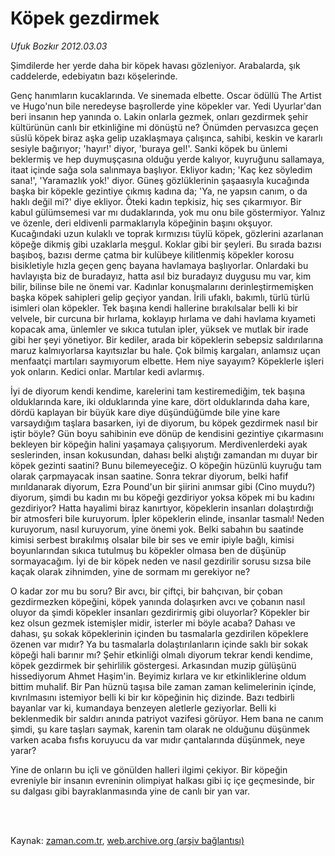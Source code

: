 # Köpek gezdirmek

*Ufuk Bozkır 2012.03.03*

<td class="columnist-detail">
<p>Şimdilerde her yerde daha bir köpek havası gözleniyor.  Arabalarda, şık caddelerde, edebiyatın bazı köşelerinde.</p>
<p>
<div id="haberMetinDiv">
<p>Genç hanımların kucaklarında. Ve sinemada elbette. Oscar ödüllü The Artist ve Hugo'nun bile neredeyse başrollerde yine köpekler var. Yedi Uyurlar'dan beri insanın hep yanında o. Lakin onlarla gezmek, onları gezdirmek şehir kültürünün canlı bir etkinliğine mi dönüştü ne? Önümden pervasızca geçen süslü köpek biraz aşka gelip uzaklaşmaya çalışınca, sahibi, keskin ve kararlı sesiyle bağırıyor; 'hayır!' diyor, 'buraya gel!'. Sanki köpek bu ünlemi beklermiş ve hep duymuşçasına olduğu yerde kalıyor, kuyruğunu sallamaya, itaat içinde sağa sola salınmaya başlıyor. Ekliyor kadın; 'Kaç kez söyledim sana!', 'Yaramazlık yok!' diyor. Güneş gözlüklerinin şaşaasıyla kucağında başka bir köpekle gezintiye çıkmış kadına da; 'Ya, ne yapsın canım, o da haklı değil mi?' diye ekliyor. Öteki kadın tepkisiz, hiç ses çıkarmıyor. Bir kabul gülümsemesi var mı dudaklarında, yok mu onu bile göstermiyor. Yalnız ve özenle, deri eldivenli parmaklarıyla köpeğinin başını okşuyor. Kucağındaki uzun kulaklı ve toprak kırmızısı tüylü köpek, gözlerini azarlanan köpeğe dikmiş gibi uzaklarla meşgul. Koklar gibi bir şeyleri. Bu sırada bazısı başıboş, bazısı derme çatma bir kulübeye kilitlenmiş köpekler korosu bisikletiyle hızla geçen genç bayana havlamaya başlıyorlar. Onlardaki bu havlayışta biz de buradayız, hatta asıl biz buradayız duygusu mu var, kim bilir, bilinse bile ne önemi var. Kadınlar konuşmalarını derinleştirmemişken başka köpek sahipleri gelip geçiyor yandan. İrili ufaklı, bakımlı, türlü türlü isimleri olan köpekler. Tek başına kendi hallerine bırakılsalar belli ki bir velvele, bir curcuna bir hırlama, koklayıp hırlama ve dahi havlama kıyameti kopacak ama, ünlemler ve sıkıca tutulan ipler, yüksek ve mutlak bir irade gibi her şeyi yönetiyor. Bir kediler, arada bir köpeklerin sebepsiz saldırılarına maruz kalmıyorlarsa kayıtsızlar bu hale. Çok bilmiş kargaları, anlamsız uçan menfaatçi martıları saymıyorum elbette. Hem niye sayayım? Köpeklerle işleri yok onların. Kedici onlar. Martılar kedi avlarmış.
<p>İyi de diyorum kendi kendime, karelerini tam kestiremediğim, tek başına olduklarında kare, iki olduklarında yine kare, dört olduklarında daha kare, dördü kaplayan bir büyük kare diye düşündüğümde bile yine kare varsaydığım taşlara basarken, iyi de diyorum, bu köpek gezdirmek nasıl bir iştir böyle? Gün boyu sahibinin eve dönüp de kendisini gezintiye çıkarmasını bekleyen bir köpeğin halini yaşamaya çalışıyorum. Merdivenlerdeki ayak seslerinden, insan kokusundan, dahası belki alıştığı zamandan mı duyar bir köpek gezinti saatini? Bunu bilemeyeceğiz. O köpeğin hüzünlü kuyruğu tam olarak çarpmayacak insan saatine. Sonra tekrar diyorum, belki hafif mırıldanarak diyorum, Ezra Pound'un bir şiirini anımsar gibi (Cino muydu?) diyorum, şimdi bu kadın mı bu köpeği gezdiriyor yoksa köpek mi bu kadını gezdiriyor? Hatta hayalimi biraz kanırtıyor, köpeklerin insanları dolaştırdığı bir atmosferi bile kuruyorum. İpler köpeklerin elinde, insanlar tasmalı! Neden kuruyorum, nasıl kuruyorum, yine önemi yok. Belki sabahın bu saatinde kimisi serbest bırakılmış olsalar bile bir ses ve emir ipiyle bağlı, kimisi boyunlarından sıkıca tutulmuş bu köpekler olmasa ben de düşünüp sormayacağım. İyi de bir köpek neden ve nasıl gezdirilir sorusu sızsa bile kaçak olarak zihnimden, yine de sormam mı gerekiyor ne?
<p>O kadar zor mu bu soru? Bir avcı, bir çiftçi, bir bahçıvan, bir çoban gezdirmezken köpeğini, köpek yanında dolaşırken avcı ve çobanın nasıl oluyor da şimdi köpekler insanları gezdirirmiş gibi oluyorlar? Köpekler bir kez olsun gezmek istemişler midir, isterler mi böyle acaba? Dahası ve dahası, şu sokak köpeklerinin içinden bu tasmalarla gezdirilen köpeklere özenen var mıdır? Ya bu tasmalarla dolaştırılanların içinde saklı bir sokak köpeği hali barınır mı? Şehir etkinliği olmalı diyorum tekrar kendi kendime, köpek gezdirmek bir şehirlilik göstergesi. Arkasından muzip gülüşünü hissediyorum Ahmet Haşim'in. Beyimiz kırlara ve kır etkinliklerine oldum bittim muhalif. Bir Pan hüznü taşısa bile zaman zaman kelimelerinin içinde, kıvrılmasını istemiyor belli ki bir kır köpeğinin hiç dizinde. Bazı tedbirli bayanlar var ki, kumandaya benzeyen aletlerle geziyorlar. Belli ki beklenmedik bir saldırı anında patriyot vazifesi görüyor. Hem bana ne canım şimdi, şu kare taşları saymak, karenin tam olarak ne olduğunu düşünmek varken acaba fısfıs koruyucu da var mıdır çantalarında düşünmek, neye yarar?
<p>Yine de onların bu içli ve gönülden halleri ilgimi çekiyor. Bir köpeğin evreniyle bir insanın evreninin olimpiyat halkası gibi iç içe geçmesinde, bir su dalgası gibi bayraklanmasında yine de canlı bir yan var.</p></p></p></p></div>
</p>


<p><br>
		 </br></p></td>

Kaynak: [zaman.com.tr](http://zaman.com.tr/yazar.do?yazino=1253550), [web.archive.org (arşiv bağlantısı)](http://web.archive.org/web/20120306122002/http://zaman.com.tr:80/yazar.do?yazino=1253550)

